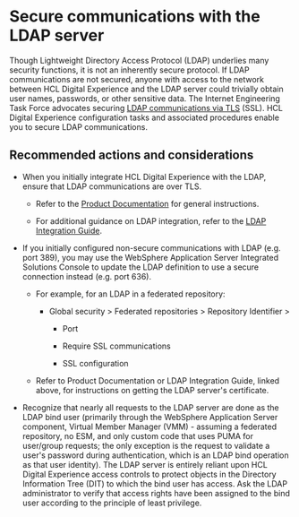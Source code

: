# Secure communications with the LDAP server

Though Lightweight Directory Access Protocol (LDAP) underlies many security functions, it is not an inherently secure protocol. If LDAP communications are not secured, anyone with access to the network between HCL Digital Experience and the LDAP server could trivially obtain user names, passwords, or other sensitive data. The Internet Engineering Task Force advocates securing [LDAP communications via TLS](https://www.rfc-editor.org/rfc/rfc4513) (SSL). HCL Digital Experience configuration tasks and associated procedures enable you to secure LDAP communications.

## Recommended actions and considerations 

- When you initially integrate HCL Digital Experience with the LDAP, ensure that LDAP communications are over TLS.

    - Refer to the [Product Documentation](https://help.hcltechsw.com/digital-experience/8.5/config/cw_ldap.html) for general instructions.

    - For additional guidance on LDAP integration, refer to the [LDAP Integration Guide](https://support.hcltechsw.com/csm?id=kb_article&sysparm_article=KB0076380).

- If you initially configured non-secure communications with LDAP (e.g. port 389), you may use the WebSphere Application Server Integrated Solutions Console to update the LDAP definition to use a secure connection instead (e.g. port 636).

    - For example, for an LDAP in a federated repository:

        - Global security > Federated repositories > Repository Identifier >

            - Port

            - Require SSL communications

            - SSL configuration

    - Refer to Product Documentation or LDAP Integration Guide, linked above, for instructions on getting the LDAP server's certificate.

- Recognize that nearly all requests to the LDAP server are done as the LDAP bind user (primarily through the WebSphere Application Server component, Virtual Member Manager (VMM) - assuming a federated repository, no ESM, and only custom code that uses PUMA for user/group requests; the only exception is the request to validate a user's password during authentication, which is an LDAP bind operation as that user identity). The LDAP server is entirely reliant upon HCL Digital Experience access controls to protect objects in the Directory Information Tree (DIT) to which the bind user has access. Ask the LDAP administrator to verify that access rights have been assigned to the bind user according to the principle of least privilege.